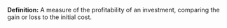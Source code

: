 **Definition:**
 A measure of the profitability of an investment, comparing the gain or loss to the initial cost.